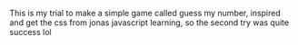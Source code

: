 This is my trial to make a simple game called guess my number, inspired and get the css from jonas javascript learning, so the second try was quite success lol
